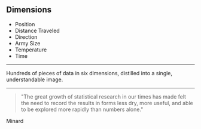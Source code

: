 ## Dimensions

 * Position
 * Distance Traveled
 * Direction
 * Army Size
 * Temperature
 * Time
***

Hundreds of pieces of data in six dimensions, distilled into a single, understandable image.

*** 

> "The great growth of statistical research in our times has made felt the need to record the results in forms less dry, more useful, and able to be explored more rapidly than numbers alone."

Minard
